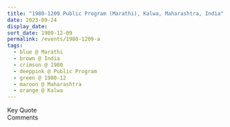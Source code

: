 ```yaml
---
title: "1980-1209 Public Program (Marathi), Kalwa, Maharashtra, India"
date: 2023-09-24
display_date: 
sort_date: 1980-12-09
permalink: /events/1980-1209-a
tags:
  - blue @ Marathi
  - brown @ India
  - crimson @ 1980
  - deeppink @ Public Program
  - green @ 1980-12
  - maroon @ Maharashtra
  - orange @ Kalwa
---
```


<wave-list>
  <list-title color="green" width="75">Key Quote</list-title>
  <list-item color="BlanchedAlmond"  width="200"></list-item>
  <list-item color="Lavender"></list-item>
  <list-item color="BlanchedAlmond"></list-item>
</wave-list>

<br>

<wave-list>
  <list-title color="green" width="75">Comments</list-title>
  <list-item color="BlanchedAlmond"  width="200"></list-item>
  <list-item color="Lavender"></list-item>
  <list-item color="BlanchedAlmond"></list-item>
</wave-list>